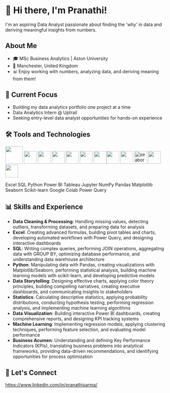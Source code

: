 # 👋 Hi there, I'm Pranathi!

I'm an aspiring Data Analyst passionate about finding the 'why' in data and deriving meaningful insights from numbers.

## About Me

- 🎓 MSc Business Analytics | Aston University
- 📍 Manchester, United Kingdom
- 📊 Enjoy working with numbers, analyzing data, and deriving meaning from them!

## 🚀 Current Focus

- Building my data analytics portfolio one project at a time
- Data Analytics Intern @ Uptrail
- Seeking entry-level data analyst opportunities for hands-on experience

## 🛠️ Tools and Technologies

<img src="https://img.icons8.com/color/48/000000/microsoft-excel-2019.png" width="55" height="55"/> <img src="https://img.icons8.com/color/48/000000/mysql-logo.png" width="40" height="40"/> <img src="https://img.icons8.com/color/48/000000/python.png" width="40" height="40"/> <img src="https://img.icons8.com/color/48/000000/power-bi.png" width="40" height="40"/> <img src="https://img.icons8.com/color/48/000000/tableau-software.png" width="40" height="40"/> <img src="https://img.icons8.com/fluent/48/000000/jupyter.png" width="40" height="40"/> <img src="https://img.icons8.com/color/48/000000/numpy.png" width="40" height="40"/><img src="https://img.icons8.com/color/48/000000/pandas.png" width="40" height="40"/> <img src="https://img.icons8.com/color/48/000000/matplotlib.png" width="40" height="40"/> <img width="40" height="40" alt="seaborn" src="https://github.com/user-attachments/assets/0f6e29fa-0e5f-43d5-bf3d-351bcb117dcb" />
<img src="https://upload.wikimedia.org/wikipedia/commons/0/05/Scikit_learn_logo_small.svg" width="40" height="40"/> <img src="https://img.icons8.com/color/48/000000/google-colab.png" width="40" height="40"/> 

Excel SQL Python Power BI Tableau Jupyter NumPy Pandas Matplotlib Seaborn Scikit-learn Google Colab Power Query

## 📊 Skills and Experience
- **Data Cleaning & Processing**: Handling missing values, detecting outliers, transforming datasets, and preparing data for analysis
- **Excel**: Creating advanced formulas, building pivot tables and charts, developing automated workflows with Power Query, and designing interactive dashboards
- **SQL**: Writing complex queries, performing JOIN operations, aggregating data with GROUP BY, optimizing database performance, and understanding data warehouse architecture
- **Python**: Manipulating data with Pandas, creating visualizations with Matplotlib/Seaborn, performing statistical analysis, building machine learning models with scikit-learn, and developing predictive models
- **Data Storytelling**: Designing effective charts, applying color theory principles, building compelling narratives, creating executive dashboards, and communicating insights to stakeholders
- **Statistics**: Calculating descriptive statistics, applying probability distributions, conducting hypothesis testing, performing regression analysis, and implementing machine learning algorithms
- **Data Visualization**: Building interactive Power BI dashboards, creating comprehensive reports, and designing KPI tracking systems
- **Machine Learning**: Implementing regression models, applying clustering techniques, performing feature selection, and evaluating model performance
- **Business Acumen**: Understanding and defining Key Performance Indicators (KPIs), translating business problems into analytical frameworks, providing data-driven recommendations, and identifying opportunities for process optimization

## 🤝 Let's Connect

https://www.linkedin.com/in/pranathisarma/



